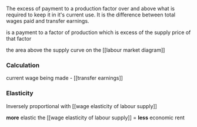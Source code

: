 The excess of payment to a production factor over and above what is required to keep it in it's current use. It is the difference between total wages paid and transfer earnings.

is a payment to a factor of production which is excess of the supply price of that factor

the area above the supply curve on the [[labour market diagram]]
### Calculation
current wage being made - [[transfer earnings]]

### Elasticity
Inversely proportional with [[wage elasticity of labour supply]]

**more** elastic the [[wage elasticity of labour supply]] = **less** economic rent

